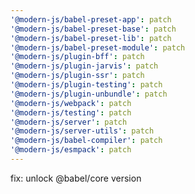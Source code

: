 ```yaml
---
'@modern-js/babel-preset-app': patch
'@modern-js/babel-preset-base': patch
'@modern-js/babel-preset-lib': patch
'@modern-js/babel-preset-module': patch
'@modern-js/plugin-bff': patch
'@modern-js/plugin-jarvis': patch
'@modern-js/plugin-ssr': patch
'@modern-js/plugin-testing': patch
'@modern-js/plugin-unbundle': patch
'@modern-js/webpack': patch
'@modern-js/testing': patch
'@modern-js/server': patch
'@modern-js/server-utils': patch
'@modern-js/babel-compiler': patch
'@modern-js/esmpack': patch
---
```


fix: unlock @babel/core version
